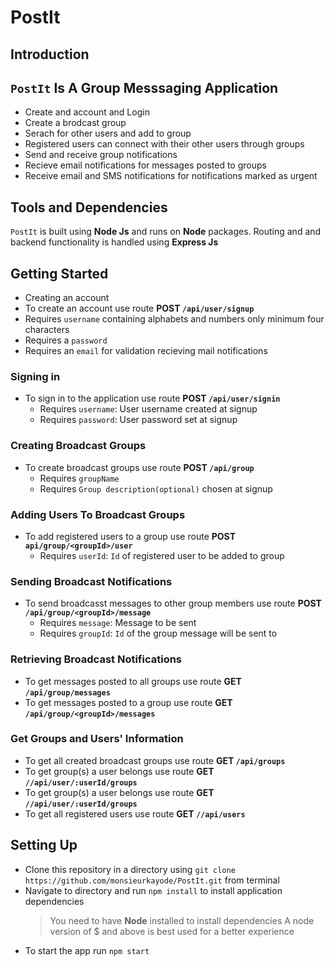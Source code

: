 # PostIt

## Introduction

## `PostIt` Is A Group Messsaging Application
* Create and account and Login
* Create a brodcast group
* Serach for other users and add to group
* Registered users can connect with their other users through groups
* Send and receive group notifications
* Recieve email notifications for messages posted to groups
* Receive email and SMS notifications for notifications marked as urgent

## Tools and Dependencies
`PostIt` is built using **Node Js** and runs on **Node** packages. Routing and
and backend functionality is handled using **Express Js**

## Getting Started
* Creating an account
 * To create an account use route **POST `/api/user/signup`**
 * Requires `username` containing alphabets and numbers only minimum four characters
 * Requires a `password`
 * Requires an `email` for validation recieving mail notifications

### Signing in
* To sign in to the application use route **POST `/api/user/signin`**
  * Requires `username`: User username created at signup
  * Requires `password`: User password set at signup

### Creating Broadcast Groups
* To create broadcast groups use route **POST `/api/group`**
  * Requires `groupName`
  * Requires `Group description(optional)` chosen at signup

### Adding Users To Broadcast Groups
* To add registered users to a  group use route **POST `api/group/<groupId>/user`**
  * Requires `userId`: `Id` of registered user to be added to group

### Sending Broadcast Notifications
* To send broadcasst messages to other group members use route **POST `/api/group/<groupId>/message`**
  * Requires `message`: Message to be sent
  * Requires `groupId`: `Id` of the group message will be sent to

### Retrieving Broadcast Notifications
* To get messages posted to all groups use route **GET `/api/group/messages`**
* To get messages posted to a group use route **GET `/api/group/<groupId>/messages`**

### Get Groups and Users' Information
* To get all created broadcast groups use route **GET `/api/groups`**
* To get group(s) a user belongs use route **GET `//api/user/:userId/groups`**
* To get group(s) a user belongs use route **GET `//api/user/:userId/groups`**
* To get all registered users use route **GET `//api/users`**


## Setting Up
* Clone this repository in a directory using `git clone https://github.com/monsieurkayode/PostIt.git`
from terminal
* Navigate to directory and run `npm install` to install application dependencies
  >You need to have **Node** installed to install dependencies
  >A node version of $ and above is best used for a better experience
* To start the app run `npm start`





